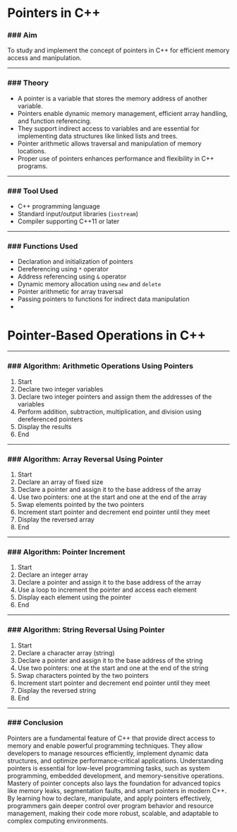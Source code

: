 
# Pointers in C++

### ### Aim
To study and implement the concept of pointers in C++ for efficient memory access and manipulation.

---

### ### Theory
- A pointer is a variable that stores the memory address of another variable.
- Pointers enable dynamic memory management, efficient array handling, and function referencing.
- They support indirect access to variables and are essential for implementing data structures like linked lists and trees.
- Pointer arithmetic allows traversal and manipulation of memory locations.
- Proper use of pointers enhances performance and flexibility in C++ programs.

---

### ### Tool Used
- C++ programming language  
- Standard input/output libraries (`iostream`)  
- Compiler supporting C++11 or later

---

### ### Functions Used
- Declaration and initialization of pointers  
- Dereferencing using `*` operator  
- Address referencing using `&` operator  
- Dynamic memory allocation using `new` and `delete`  
- Pointer arithmetic for array traversal  
- Passing pointers to functions for indirect data manipulation
- 
# Pointer-Based Operations in C++

---

### ### Algorithm: Arithmetic Operations Using Pointers

1. Start  
2. Declare two integer variables  
3. Declare two integer pointers and assign them the addresses of the variables  
4. Perform addition, subtraction, multiplication, and division using dereferenced pointers  
5. Display the results  
6. End

---

### ### Algorithm: Array Reversal Using Pointer

1. Start  
2. Declare an array of fixed size  
3. Declare a pointer and assign it to the base address of the array  
4. Use two pointers: one at the start and one at the end of the array  
5. Swap elements pointed by the two pointers  
6. Increment start pointer and decrement end pointer until they meet  
7. Display the reversed array  
8. End

---

### ### Algorithm: Pointer Increment

1. Start  
2. Declare an integer array  
3. Declare a pointer and assign it to the base address of the array  
4. Use a loop to increment the pointer and access each element  
5. Display each element using the pointer  
6. End

---

### ### Algorithm: String Reversal Using Pointer

1. Start  
2. Declare a character array (string)  
3. Declare a pointer and assign it to the base address of the string  
4. Use two pointers: one at the start and one at the end of the string  
5. Swap characters pointed by the two pointers  
6. Increment start pointer and decrement end pointer until they meet  
7. Display the reversed string  
8. End
---

### ### Conclusion
Pointers are a fundamental feature of C++ that provide direct access to memory and enable powerful programming techniques. They allow developers to manage resources efficiently, implement dynamic data structures, and optimize performance-critical applications. Understanding pointers is essential for low-level programming tasks, such as system programming, embedded development, and memory-sensitive operations. Mastery of pointer concepts also lays the foundation for advanced topics like memory leaks, segmentation faults, and smart pointers in modern C++. By learning how to declare, manipulate, and apply pointers effectively, programmers gain deeper control over program behavior and resource management, making their code more robust, scalable, and adaptable to complex computing environments.
